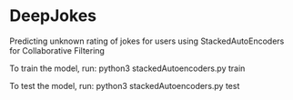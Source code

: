 # DeepJokes
Predicting unknown rating of jokes for users using StackedAutoEncoders for Collaborative Filtering

To train the model, run:
python3 stackedAutoencoders.py train

To test the model, run:
python3 stackedAutoencoders.py test